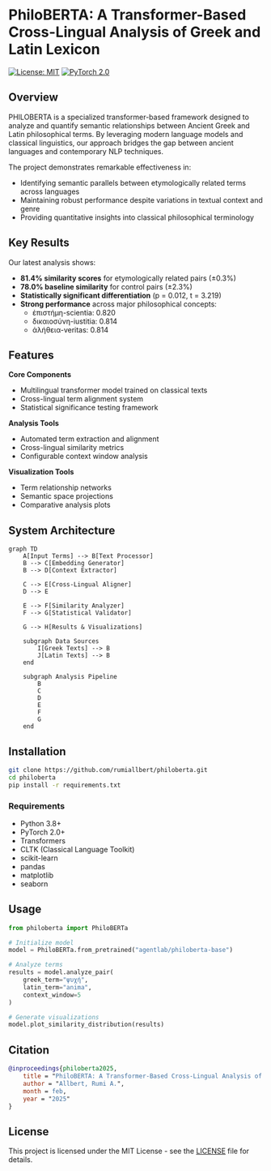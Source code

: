 # PhiloBERTA: A Transformer-Based Cross-Lingual Analysis of Greek and Latin Lexicon

[![License: MIT](https://img.shields.io/badge/License-MIT-yellow.svg)](https://opensource.org/licenses/MIT)
[![PyTorch 2.0](https://img.shields.io/badge/PyTorch-2.0-%23EE4C2C.svg)](https://pytorch.org/)

## Overview

PHILOBERTA is a specialized transformer-based framework designed to analyze and quantify semantic relationships between Ancient Greek and Latin philosophical terms. By leveraging modern language models and classical linguistics, our approach bridges the gap between ancient languages and contemporary NLP techniques.

The project demonstrates remarkable effectiveness in:
- Identifying semantic parallels between etymologically related terms across languages
- Maintaining robust performance despite variations in textual context and genre
- Providing quantitative insights into classical philosophical terminology

## Key Results

Our latest analysis shows:
- **81.4% similarity scores** for etymologically related pairs (±0.3%)
- **78.0% baseline similarity** for control pairs (±2.3%)
- **Statistically significant differentiation** (p = 0.012, t = 3.219)
- **Strong performance** across major philosophical concepts:
  - ἐπιστήμη-scientia: 0.820
  - δικαιοσύνη-iustitia: 0.814
  - ἀλήθεια-veritas: 0.814

## Features

**Core Components**
- Multilingual transformer model trained on classical texts
- Cross-lingual term alignment system
- Statistical significance testing framework

**Analysis Tools**
- Automated term extraction and alignment
- Cross-lingual similarity metrics
- Configurable context window analysis

**Visualization Tools**
- Term relationship networks
- Semantic space projections
- Comparative analysis plots

## System Architecture

```mermaid
graph TD
    A[Input Terms] --> B[Text Processor]
    B --> C[Embedding Generator]
    B --> D[Context Extractor]
    
    C --> E[Cross-Lingual Aligner]
    D --> E
    
    E --> F[Similarity Analyzer]
    F --> G[Statistical Validator]
    
    G --> H[Results & Visualizations]
    
    subgraph Data Sources
        I[Greek Texts] --> B
        J[Latin Texts] --> B
    end
    
    subgraph Analysis Pipeline
        B
        C
        D
        E
        F
        G
    end
```

## Installation

```bash
git clone https://github.com/rumiallbert/philoberta.git
cd philoberta
pip install -r requirements.txt
```

### Requirements
- Python 3.8+
- PyTorch 2.0+
- Transformers
- CLTK (Classical Language Toolkit)
- scikit-learn
- pandas
- matplotlib
- seaborn

## Usage

```python
from philoberta import PhiloBERTa

# Initialize model
model = PhiloBERTa.from_pretrained("agentlab/philoberta-base")

# Analyze terms
results = model.analyze_pair(
    greek_term="ψυχή",
    latin_term="anima",
    context_window=5
)

# Generate visualizations
model.plot_similarity_distribution(results)
```

## Citation

```bibtex
@inproceedings{philoberta2025,
    title = "PhiloBERTA: A Transformer-Based Cross-Lingual Analysis of Greek and Latin Lexicon",
    author = "Allbert, Rumi A.",
    month = feb,
    year = "2025"
}
```

## License

This project is licensed under the MIT License - see the [LICENSE](LICENSE) file for details.